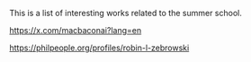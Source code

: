 This is a list of interesting works related to the summer school.


https://x.com/macbaconai?lang=en

https://philpeople.org/profiles/robin-l-zebrowski

